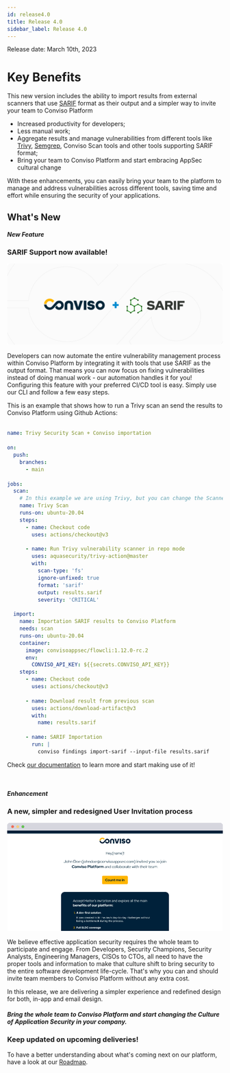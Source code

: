 ```yaml
---
id: release4.0
title: Release 4.0
sidebar_label: Release 4.0
---
```


Release date: March 10th, 2023

# Key Benefits

This new version includes the ability to import results from external scanners that use [SARIF](http://docs.oasis-open.org/sarif/sarif/v2.1.0/sarif-v2.1.0.html) format as their output and a simpler way to invite your team to Conviso Platform

- Increased productivity for developers;
- Less manual work;
- Aggregate results and manage vulnerabilities from different tools like [Trivy](https://github.com/aquasecurity/trivy), [Semgrep](https://github.com/returntocorp/semgrep), Conviso Scan tools and other tools supporting SARIF format;
- Bring your team to Conviso Platform and start embracing AppSec cultural change 

With these enhancements, you can easily bring your team to the platform to manage and address vulnerabilities across different tools, saving time and effort while ensuring the security of your applications.

## What's New

#### *New Feature*
### SARIF Support now available!

<div style={{textAlign: 'center'}}>

![img](../../static/img/release40-sarif.png)

</div>

Developers can now automate the entire vulnerability management process within Conviso Platform by integrating it with tools that use SARIF as the output format. That means you can now focus on fixing vulnerabilities instead of doing manual work - our automation handles it for you!
Configuring this feature with your preferred CI/CD tool is easy. Simply use our CLI and follow a few easy steps. 

This is an example that shows how to run a Trivy scan an send the results to Conviso Platform using Github Actions:


```yaml

name: Trivy Security Scan + Conviso importation

on:
  push:
    branches:
      - main

jobs:
  scan:
    # In this example we are using Trivy, but you can change the Scanner to any who performs SARIF output
    name: Trivy Scan
    runs-on: ubuntu-20.04
    steps:
      - name: Checkout code
        uses: actions/checkout@v3

      - name: Run Trivy vulnerability scanner in repo mode
        uses: aquasecurity/trivy-action@master
        with:
          scan-type: 'fs'
          ignore-unfixed: true
          format: 'sarif'
          output: results.sarif
          severity: 'CRITICAL'

  import:
    name: Importation SARIF results to Conviso Platform 
    needs: scan
    runs-on: ubuntu-20.04
    container:
      image: convisoappsec/flowcli:1.12.0-rc.2
      env:
        CONVISO_API_KEY: ${{secrets.CONVISO_API_KEY}}
    steps:
      - name: Checkout code
        uses: actions/checkout@v3

      - name: Download result from previous scan
        uses: actions/download-artifact@v3
        with:
          name: results.sarif

      - name: SARIF Importation
        run: |
          conviso findings import-sarif --input-file results.sarif
```

Check [our documentation](https://docs.convisoappsec.com/cli/findings/#import-findings) to learn more and start making use of it! 

<br />

#### *Enhancement*
### A new, simpler and redesigned User Invitation process

<div style={{textAlign: 'center'}}>

![img](../../static/img/release40-invite.gif)

</div>

We believe effective application security requires the whole team to participate and engage. From Developers, Security Champions, Security Analysts, Engineering Managers, CISOs to CTOs, all need to have the proper tools and information to make that culture shift to bring security to the entire software development life-cycle.
That's why you can and should invite team members to Conviso Platform without any extra cost.

In this release, we are delivering a simpler experience and redefined design for both, in-app and email design.

#### *Bring the whole team to Conviso Platform and start changing the Culture of Application Security in your company.*

### Keep updated on upcoming deliveries!
To have a better understanding about what's coming next on our platform, have a look at our [Roadmap](https://sharing.clickup.com/3016679/b/h/2w1z7-101803/0f4cd1b4e98d956).


